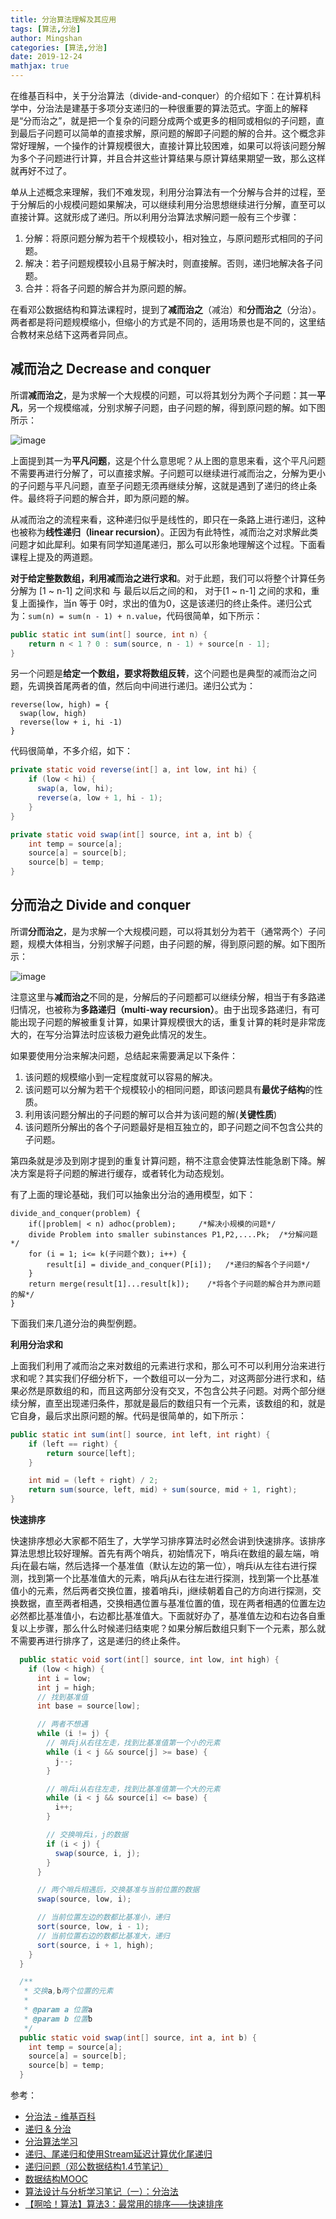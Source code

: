 ```yaml
---
title: 分治算法理解及其应用
tags: [算法,分治]
author: Mingshan
categories: [算法,分治]
date: 2019-12-24
mathjax: true
---
```


在维基百科中，关于分治算法（divide-and-conquer）的介绍如下：在计算机科学中，分治法是建基于多项分支递归的一种很重要的算法范式。字面上的解释是“分而治之”，就是把一个复杂的问题分成两个或更多的相同或相似的子问题，直到最后子问题可以简单的直接求解，原问题的解即子问题的解的合并。这个概念非常好理解，一个操作的计算规模很大，直接计算比较困难，如果可以将该问题分解为多个子问题进行计算，并且合并这些计算结果与原计算结果期望一致，那么这样就再好不过了。

单从上述概念来理解，我们不难发现，利用分治算法有一个分解与合并的过程，至于分解后的小规模问题如果解决，可以继续利用分治思想继续进行分解，直至可以直接计算。这就形成了递归。所以利用分治算法求解问题一般有三个步骤：

1. 分解：将原问题分解为若干个规模较小，相对独立，与原问题形式相同的子问题。
2. 解决：若子问题规模较小且易于解决时，则直接解。否则，递归地解决各子问题。
3. 合并：将各子问题的解合并为原问题的解。

<!-- more -->

在看邓公数据结构和算法课程时，提到了**减而治之**（减治）和**分而治之**（分治）。两者都是将问题规模缩小，但缩小的方式是不同的，适用场景也是不同的，这里结合教材来总结下这两者异同点。

## 减而治之 Decrease and conquer

所谓**减而治之**，是为求解一个大规模的问题，可以将其划分为两个子问题：其一**平凡**，另一个规模缩减，分别求解子问题，由子问题的解，得到原问题的解。如下图所示：

![image](https://github.com/mstao/static/blob/master/images/decrease-and-conquer.png?raw=true)

上面提到其一为**平凡问题**，这是个什么意思呢？从上图的意思来看，这个平凡问题不需要再进行分解了，可以直接求解。子问题可以继续进行减而治之，分解为更小的子问题与平凡问题，直至子问题无须再继续分解，这就是遇到了递归的终止条件。最终将子问题的解合并，即为原问题的解。

从减而治之的流程来看，这种递归似乎是线性的，即只在一条路上进行递归，这种也被称为**线性递归（linear recursion）**。正因为有此特性，减而治之对求解此类问题才如此犀利。如果有同学知道尾递归，那么可以形象地理解这个过程。下面看课程上提及的两道题。

**对于给定整数数组，利用减而治之进行求和**。对于此题，我们可以将整个计算任务分解为 [1 ~ n-1] 之间求和 与 最后以后之间的和， 对于[1 ~ n-1] 之间的求和，重复上面操作，当n 等于 0时，求出的值为0，这是该递归的终止条件。递归公式为：`sum(n) = sum(n - 1) + n.value`，代码很简单，如下所示：  

```Java
public static int sum(int[] source, int n) {
    return n < 1 ? 0 : sum(source, n - 1) + source[n - 1];
}
```

另一个问题是**给定一个数组，要求将数组反转**，这个问题也是典型的减而治之问题，先调换首尾两者的值，然后向中间进行递归。递归公式为： 
```
reverse(low, high) = {
  swap(low, high) 
  reverse(low + i, hi -1) 
}
```

代码很简单，不多介绍，如下：

```Java
private static void reverse(int[] a, int low, int hi) {
    if (low < hi) {
      swap(a, low, hi);
      reverse(a, low + 1, hi - 1);
    }
}

private static void swap(int[] source, int a, int b) {
    int temp = source[a];
    source[a] = source[b];
    source[b] = temp;
}
```

## 分而治之 Divide and conquer

所谓**分而治之**，是为求解一个大规模问题，可以将其划分为若干（通常两个）子问题，规模大体相当，分别求解子问题，由子问题的解，得到原问题的解。如下图所示：

![image](https://github.com/mstao/static/blob/master/images/divide-and-conquer.png?raw=true)

注意这里与**减而治之**不同的是，分解后的子问题都可以继续分解，相当于有多路递归情况，也被称为**多路递归（multi-way recursion）**。由于出现多路递归，有可能出现子问题的解被重复计算，如果计算规模很大的话，重复计算的耗时是非常庞大的，在写分治算法时应该极力避免此情况的发生。

如果要使用分治来解决问题，总结起来需要满足以下条件：

1. 该问题的规模缩小到一定程度就可以容易的解决。
2. 该问题可以分解为若干个规模较小的相同问题，即该问题具有**最优子结构**的性质。
3. 利用该问题分解出的子问题的解可以合并为该问题的解(**关键性质**)
4. 该问题所分解出的各个子问题最好是相互独立的，即子问题之间不包含公共的子问题。

第四条就是涉及到刚才提到的重复计算问题，稍不注意会使算法性能急剧下降。解决方案是将子问题的解进行缓存，或者转化为动态规划。

有了上面的理论基础，我们可以抽象出分治的通用模型，如下：

```
divide_and_conquer(problem) {
    if(|problem| < n) adhoc(problem);     /*解决小规模的问题*/
    divide Problem into smaller subinstances P1,P2,....Pk;  /*分解问题*/
    for (i = 1; i<= k(子问题个数); i++) {
        result[i] = divide_and_conquer(P[i]);   /*递归的解各个子问题*/
    }
    return merge(result[1]...result[k]);    /*将各个子问题的解合并为原问题的解*/
}
```

下面我们来几道分治的典型例题。

**利用分治求和**

上面我们利用了减而治之来对数组的元素进行求和，那么可不可以利用分治来进行求和呢？其实我们仔细分析下，一个数组可以一分为二，对这两部分进行求和，结果必然是原数组的和，而且这两部分没有交叉，不包含公共子问题。对两个部分继续分解，直至出现递归条件，那就是最后的数组只有一个元素，该数组的和，就是它自身，最后求出原问题的解。代码是很简单的，如下所示：

```Java
public static int sum(int[] source, int left, int right) {
    if (left == right) {
        return source[left];
    }

    int mid = (left + right) / 2;
    return sum(source, left, mid) + sum(source, mid + 1, right);
}
```

**快速排序**

快速排序想必大家都不陌生了，大学学习排序算法时必然会讲到快速排序。该排序算法思想比较好理解。首先有两个哨兵，初始情况下，哨兵i在数组的最左端，哨兵j在最右端，然后选择一个基准值（默认左边的第一位），哨兵i从左往右进行探测，找到第一个比基准值大的元素，哨兵j从右往左进行探测，找到第一个比基准值小的元素，然后两者交换位置，接着哨兵i，j继续朝着自己的方向进行探测，交换数据，直至两者相遇，交换相遇位置与基准位置的值，现在两者相遇的位置左边必然都比基准值小，右边都比基准值大。下面就好办了，基准值左边和右边各自重复以上步骤，那么什么时候递归结束呢？如果分解后数组只剩下一个元素，那么就不需要再进行排序了，这是递归的终止条件。



```Java
  public static void sort(int[] source, int low, int high) {
    if (low < high) {
      int i = low;
      int j = high;
      // 找到基准值
      int base = source[low];

      // 两者不想遇
      while (i != j) {
        // 哨兵j从右往左走，找到比基准值第一个小的元素
        while (i < j && source[j] >= base) {
          j--;
        }

        // 哨兵i从右往左走，找到比基准值第一个大的元素
        while (i < j && source[i] <= base) {
          i++;
        }

        // 交换哨兵i，j的数据
        if (i < j) {
          swap(source, i, j);
        }
      }

      // 两个哨兵相遇后，交换基准与当前位置的数据
      swap(source, low, i);

      // 当前位置左边的数都比基准小，递归
      sort(source, low, i - 1);
      // 当前位置右边的数都比基准大，递归
      sort(source, i + 1, high);
    }
  }

  /**
   * 交换a,b两个位置的元素
   *
   * @param a 位置a
   * @param b 位置b
   */
  public static void swap(int[] source, int a, int b) {
    int temp = source[a];
    source[a] = source[b];
    source[b] = temp;
  }
```

参考：

- [分治法 - 维基百科](https://zh.wikipedia.org/wiki/%E5%88%86%E6%B2%BB%E6%B3%95)
- [递归 & 分治](https://oi-wiki.org/basic/divide-and-conquer/)
- [分治算法学习](https://www.cnblogs.com/yuanyb/p/10567023.html)
- [递归、尾递归和使用Stream延迟计算优化尾递归](https://mingshan.fun/2019/01/20/tail-recursion/)
- [递归问题（邓公数据结构1.4节笔记）](https://juejin.im/post/5b9f8ffae51d450e83776059)
- [数据结构MOOC](https://dsa.cs.tsinghua.edu.cn/~deng/ds/mooc/)
- [算法设计与分析学习笔记（一）：分治法](https://www.zybuluo.com/anboqing/note/53145)
- [【啊哈！算法】算法3：最常用的排序——快速排序](https://bbs.codeaha.com/forum.php?mod=viewthread&tid=4419&highlight=%BF%EC%CB%D9%C5%C5%D0%F2)
